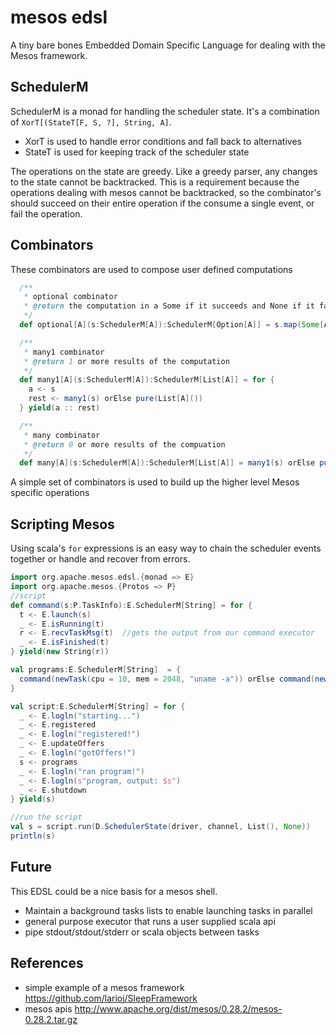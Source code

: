mesos edsl
==========

A tiny bare bones Embedded Domain Specific Language for dealing with the Mesos framework.

SchedulerM
----------

SchedulerM is a monad for handling the scheduler state.  It's a combination of `XorT[(StateT[F, S, ?], String, A]`.
* XorT is used to handle error conditions and fall back to alternatives
* StateT is used for keeping track of the scheduler state

The operations on the state are greedy.  Like a greedy parser, any changes to the state cannot be backtracked. This is a requirement because the operations dealing with mesos cannot be backtracked, so the combinator's should succeed on their entire operation if the consume a single event, or fail the operation.

Combinators
-----------
These combinators are used to compose user defined computations

```scala
  /**
   * optional combinator
   * @return the computation in a Some if it succeeds and None if it fails
   */
  def optional[A](s:SchedulerM[A]):SchedulerM[Option[A]] = s.map(Some[A]) orElse pure(None)

  /**
   * many1 combinator
   * @return 1 or more results of the computation
   */
  def many1[A](s:SchedulerM[A]):SchedulerM[List[A]] = for {
    a <- s
    rest <- many1(s) orElse pure(List[A]())
  } yield(a :: rest)

  /**
   * many combinator
   * @return 0 or more results of the compuation 
   */
  def many[A](s:SchedulerM[A]):SchedulerM[List[A]] = many1(s) orElse pure(List[A]())
```

A simple set of combinators is used to build up the higher level Mesos specific operations

Scripting Mesos
---------------

Using scala's `for` expressions is an easy way to chain the scheduler events together or handle and recover from errors.

```scala
import org.apache.mesos.edsl.{monad => E}
import org.apache.mesos.{Protos => P}
//script
def command(s:P.TaskInfo):E.SchedulerM[String] = for {
  t <- E.launch(s)
  _ <- E.isRunning(t)
  r <- E.recvTaskMsg(t)  //gets the output from our command executor
  _ <- E.isFinished(t)
} yield(new String(r))

val programs:E.SchedulerM[String]  = {
  command(newTask(cpu = 10, mem = 2048, "uname -a")) orElse command(newTask(cpu = 1, mem = 128, "uname -a"))
}

val script:E.SchedulerM[String] = for {
  _ <- E.logln("starting...")
  _ <- E.registered
  _ <- E.logln("registered!")
  _ <- E.updateOffers
  _ <- E.logln("gotOffers!")
  s <- programs
  _ <- E.logln("ran program!")
  _ <- E.logln(s"program, output: $s")
  _ <- E.shutdown
} yield(s)

//run the script
val s = script.run(D.SchedulerState(driver, channel, List(), None))
println(s)
```

Future
------

This EDSL could be a nice basis for a mesos shell.

* Maintain a background tasks lists to enable launching tasks in parallel
* general purpose executor that runs a user supplied scala api
* pipe stdout/stdout/stderr or scala objects between tasks

References
-----------
* simple example of a mesos framework <https://github.com/larioj/SleepFramework>
* mesos apis <http://www.apache.org/dist/mesos/0.28.2/mesos-0.28.2.tar.gz>
